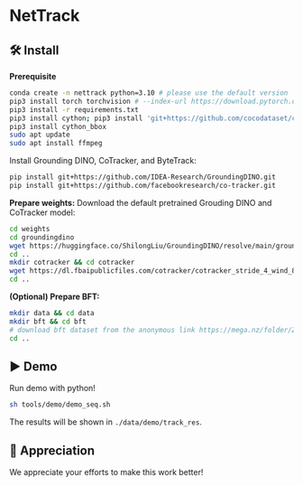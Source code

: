 # NetTrack


## :hammer_and_wrench: Install 

**Prerequisite**
```bash
conda create -n nettrack python=3.10 # please use the default version
pip3 install torch torchvision # --index-url https://download.pytorch.org/whl/cu121
pip3 install -r requirements.txt
pip3 install cython; pip3 install 'git+https://github.com/cocodataset/cocoapi.git#subdirectory=PythonAPI'
pip3 install cython_bbox
sudo apt update
sudo apt install ffmpeg
```

Install Grounding DINO, CoTracker, and ByteTrack:
```bash
pip install git+https://github.com/IDEA-Research/GroundingDINO.git
pip install git+https://github.com/facebookresearch/co-tracker.git
```

**Prepare weights:**
Download the default pretrained Grouding DINO and CoTracker model:
```bash
cd weights
cd groundingdino
wget https://huggingface.co/ShilongLiu/GroundingDINO/resolve/main/groundingdino_swinb_cogcoor.pth
cd ..
mkdir cotracker && cd cotracker
wget https://dl.fbaipublicfiles.com/cotracker/cotracker_stride_4_wind_8.pth
cd ..
```

**(Optional) Prepare BFT:**
```bash
mkdir data && cd data
mkdir bft && cd bft
# download bft dataset from the anonymous link https://mega.nz/folder/ZqdjwSrB#m5dvU5ioCuYfR0L63xX1Hg
cd ..
```

## :arrow_forward: Demo
Run demo with python!
```bash
sh tools/demo/demo_seq.sh
```
The results will be shown in ```./data/demo/track_res```.

## :pray: Appreciation
We appreciate your efforts to make this work better!